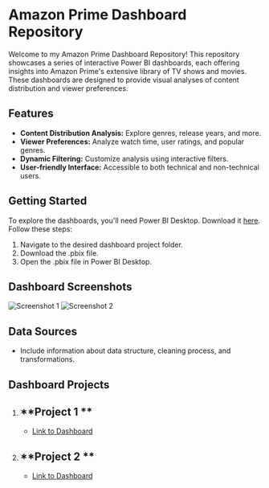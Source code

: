
# Amazon Prime Dashboard Repository

Welcome to my Amazon Prime Dashboard Repository! This repository showcases a series of interactive Power BI dashboards, each offering insights into Amazon Prime's extensive library of TV shows and movies. These dashboards are designed to provide visual analyses of content distribution and viewer preferences.

## Features

- **Content Distribution Analysis:** Explore genres, release years, and more.
- **Viewer Preferences:** Analyze watch time, user ratings, and popular genres.
- **Dynamic Filtering:** Customize analysis using interactive filters.
- **User-friendly Interface:** Accessible to both technical and non-technical users.

## Getting Started

To explore the dashboards, you'll need Power BI Desktop. Download it [here](https://powerbi.microsoft.com/desktop/). Follow these steps:
1. Navigate to the desired dashboard project folder.
2. Download the .pbix file.
3. Open the .pbix file in Power BI Desktop.

## Dashboard Screenshots

![Screenshot 1](screenshots/screenshot1.png)
![Screenshot 2](screenshots/screenshot2.png)

## Data Sources

- Include information about data structure, cleaning process, and transformations.

## Dashboard Projects
1. **Project 1 **
   -
   - [Link to Dashboard](#)

2. **Project 2 **
   - 
   - [Link to Dashboard](#)


